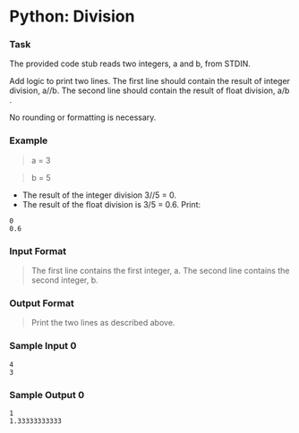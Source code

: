 # Python: Division

### Task
The provided code stub reads two integers, a and b, from STDIN.

Add logic to print two lines. The first line should contain the result of integer division, a//b. The second line should contain the result of float division, a/b .

No rounding or formatting is necessary.

### Example
> a = 3

> b = 5

- The result of the integer division 3//5 = 0.
- The result of the float division is 3/5 = 0.6.
Print:
```
0
0.6
```

### Input Format

> The first line contains the first integer, a.
> The second line contains the second integer, b.

### Output Format

> Print the two lines as described above.

### Sample Input 0
```
4
3
```

### Sample Output 0
```
1
1.33333333333
```